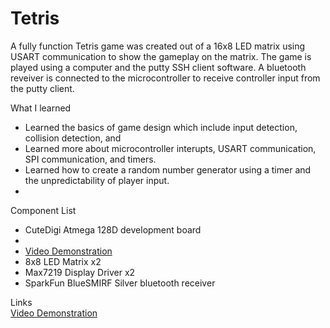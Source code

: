 # Tetris
A fully function Tetris game was created out of a 16x8 LED matrix using USART communication to show the gameplay on the matrix. The game is played using a computer and the putty SSH client software. A bluetooth reveiver is connected to the microcontroller to receive controller input from the putty client.

What I learned
* Learned the basics of game design which include input detection, collision detection, and  
* Learned more about microcontroller interupts, USART communication, SPI communication, and timers.
* Learned how to create a random number generator using a timer and the unpredictability of player input. 
* 

Component List
* CuteDigi Atmega 128D development board
* [](https://cutedigi.com/cutedigi-atmel-mega128d-mini-development-board/)
* [Video Demonstration](https://www.dropbox.com/s/iaxapjmt9f0zqzn/Tetris.mp4?dl=0 "16x8 LED Tetris")
* 8x8 LED Matrix x2
* Max7219 Display Driver x2
* SparkFun BlueSMIRF Silver bluetooth  receiver

Links  
[Video Demonstration](https://www.dropbox.com/s/iaxapjmt9f0zqzn/Tetris.mp4?dl=0 "16x8 LED Tetris")

